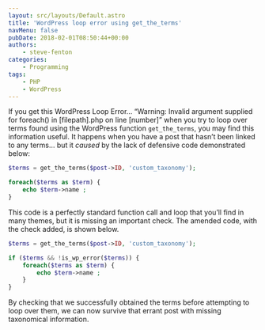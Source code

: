 ```yaml
---
layout: src/layouts/Default.astro
title: 'WordPress loop error using get_the_terms'
navMenu: false
pubDate: 2018-02-01T08:50:44+00:00
authors:
    - steve-fenton
categories:
    - Programming
tags:
    - PHP
    - WordPress
---
```


If you get this WordPress Loop Error… “Warning: Invalid argument supplied for foreach() in \[filepath\].php on line \[number\]” when you try to loop over terms found using the WordPress function `get_the_terms`, you may find this information useful. It happens when you have a post that hasn’t been linked to any terms… but it *caused* by the lack of defensive code demonstrated below:

```php
$terms = get_the_terms($post->ID, 'custom_taxonomy');

foreach($terms as $term) {
    echo $term->name ;
}
```

This code is a perfectly standard function call and loop that you’ll find in many themes, but it is missing an important check. The amended code, with the check added, is shown below.

```php
$terms = get_the_terms($post->ID, 'custom_taxonomy');

if ($terms && !is_wp_error($terms)) {
    foreach($terms as $term) {
        echo $term->name ;
    }
}
```

By checking that we successfully obtained the terms before attempting to loop over them, we can now survive that errant post with missing taxonomical information.